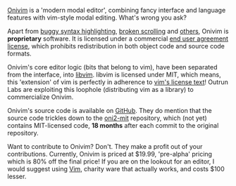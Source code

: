 [Onivim](https://v2.onivim.io) is a 'modern modal editor', combining fancy
interface and language features with vim-style modal editing. What's wrong you
ask?

Apart from [buggy syntax highlighting](https://github.com/onivim/oni2/issues/550), 
[broken scrolling](https://github.com/onivim/oni2/issues/519) and
[others](https://github.com/onivim/oni2/issues?q=is%3Aissue+label%3A%22daily+editor+blocker%22+is%3Aopen),
Onivim is **proprietary** software. It is licensed under a commercial 
[end user agreement license](https://github.com/onivim/oni1/blob/master/Outrun-Labs-EULA-v1.1.md),
which prohibits redistribution in both object code and source code formats.

Onivim's core editor logic (bits that belong to vim), have been separated from
the interface, into [libvim](https://github.com/onivim/libvim). libvim is
licensed under MIT, which means, this 'extension' of vim is perfectly in
adherence to [vim's license text](http://vimdoc.sourceforge.net/htmldoc/uganda.html#license)! 
Outrun Labs are exploiting this loophole (distributing vim as a library) to
commercialize Onivim.

Onivim's source code is available on [GitHub](https://github.com/onivim/oni2).
They do mention that the source code trickles down to the
[oni2-mit](https://github.com/onivim/oni2-mit) repository, which (not yet) contains
MIT-licensed code, **18 months** after each commit to the original repository.

Want to contribute to Onivim? Don't. They make a profit out of your contributions.
Currently, Onivim is priced at $19.99, 'pre-alpha' pricing which is 80% off the
final price! If you are on the lookout for an editor, I would suggest using
[Vim](https://vim.org), charity ware that actually works, and costs $100 lesser.

